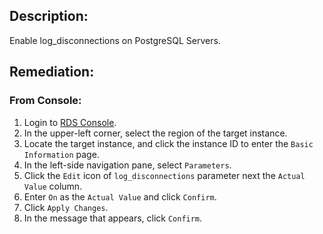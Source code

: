 ## Description:

Enable log_disconnections on PostgreSQL Servers.

## Remediation:

### From Console:

1. Login to [RDS Console](https://rdsnext.console.aliyun.com/).
2. In the upper-left corner, select the region of the target instance.
3. Locate the target instance, and click the instance ID to enter the `Basic Information` page.
4. In the left-side navigation pane, select `Parameters`.
5. Click the `Edit` icon of `log_disconnections` parameter next the `Actual Value` column.
6. Enter `On` as the `Actual Value` and click `Confirm`.
7. Click `Apply Changes`.
8. In the message that appears, click `Confirm`.